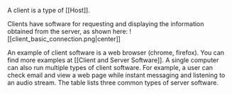 A client is a type of [[Host]].

Clients have software for requesting and displaying the information obtained from the server, as shown here:
![[client_basic_connection.png|center]]

An example of client software is a web browser (chrome, firefox).
You can find more examples at [[Client and Server Software]].
A single computer can also run multiple types of client software. For example, a user can check email and view a web page while instant messaging and listening to an audio stream. The table lists three common types of server software.
